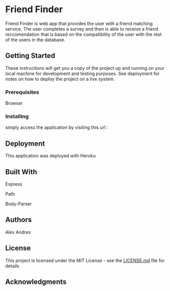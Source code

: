 # Friend Finder

Friend Finder is web app that provides the user with a friend matching service. The user completes a survey and then is able to receive a friend reccomendation that is based on the compatibility of the user with the rest of the users in the database. 

## Getting Started

These instructions will get you a copy of the project up and running on your local machine for development and testing purposes. See deployment for notes on how to deploy the project on a live system.

### Prerequisites

Browser


### Installing

simply access the application by visiting this url :


## Deployment

This application was deployed with Heroku

## Built With

Express

Path

Body-Parser

## Authors

Alex Andres

## License

This project is licensed under the MIT License - see the [LICENSE.md](LICENSE.md) file for details

## Acknowledgments

